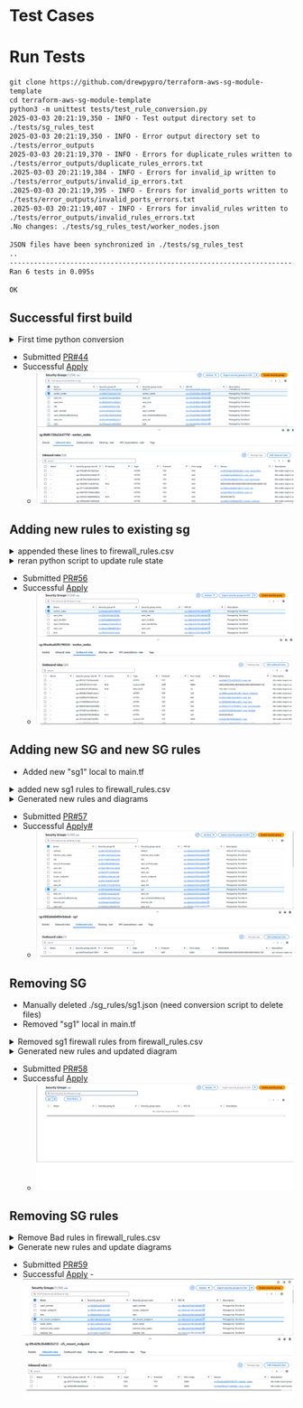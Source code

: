 
# Test Cases

# Run Tests
```
git clone https://github.com/drewpypro/terraform-aws-sg-module-template
cd terraform-aws-sg-module-template
python3 -m unittest tests/test_rule_conversion.py
2025-03-03 20:21:19,350 - INFO - Test output directory set to ./tests/sg_rules_test
2025-03-03 20:21:19,350 - INFO - Error output directory set to ./tests/error_outputs
2025-03-03 20:21:19,370 - INFO - Errors for duplicate_rules written to ./tests/error_outputs/duplicate_rules_errors.txt
.2025-03-03 20:21:19,384 - INFO - Errors for invalid_ip written to ./tests/error_outputs/invalid_ip_errors.txt
.2025-03-03 20:21:19,395 - INFO - Errors for invalid_ports written to ./tests/error_outputs/invalid_ports_errors.txt
.2025-03-03 20:21:19,407 - INFO - Errors for invalid_rules written to ./tests/error_outputs/invalid_rules_errors.txt
.No changes: ./tests/sg_rules_test/worker_nodes.json

JSON files have been synchronized in ./tests/sg_rules_test
..
----------------------------------------------------------------------
Ran 6 tests in 0.095s

OK
```

## Successful first build
<details>
  <summary>First time python conversion</summary>

```
python3 rule_conversion.py 
Updated: ./sg_rules/cluster_endpoint.json
Updated: ./sg_rules/efs_mount_endpoint.json
Updated: ./sg_rules/elasti_cache.json
Updated: ./sg_rules/internet_istio_nodes.json
Updated: ./sg_rules/internet_nlb.json
Updated: ./sg_rules/istio_nodes.json
Updated: ./sg_rules/msk.json
Updated: ./sg_rules/nlb.json
Updated: ./sg_rules/opensearch.json
Updated: ./sg_rules/rds.json
Updated: ./sg_rules/vpce_autoscaling.json
Updated: ./sg_rules/vpce_dms.json
Updated: ./sg_rules/vpce_ec2.json
Updated: ./sg_rules/vpce_ec2messages.json
Updated: ./sg_rules/vpce_efs.json
Updated: ./sg_rules/vpce_eks.json
Updated: ./sg_rules/vpce_elasticache.json
Updated: ./sg_rules/vpce_elasticloadbalancing.json
Updated: ./sg_rules/vpce_kms.json
Updated: ./sg_rules/vpce_lambda.json
Updated: ./sg_rules/vpce_logs.json
Updated: ./sg_rules/vpce_monitoring.json
Updated: ./sg_rules/vpce_rds.json
Updated: ./sg_rules/vpce_s3.json
Updated: ./sg_rules/vpce_sns.json
Updated: ./sg_rules/vpce_sqs.json
Updated: ./sg_rules/vpce_ssm.json
Updated: ./sg_rules/vpce_ssmmessages.json
Updated: ./sg_rules/vpce_sts.json
Updated: ./sg_rules/worker_nodes.json
Updated: ./sg_rules/app1_lambda.json
Updated: ./sg_rules/app2_lambda.json
Updated: ./sg_rules/dms.json
Updated: ./sg_rules/internet_istio_nodes.json
Updated: ./sg_rules/internet_nlb.json
Updated: ./sg_rules/istio_nodes.json
Updated: ./sg_rules/nlb.json
Updated: ./sg_rules/rds.json
Updated: ./sg_rules/worker_nodes.json
JSON files have been synchronized in ./sg_rules
Successfully updated README.md with new security group diagram!
```
</details>

- Submitted [PR#44](https://github.com/drewpypro/terraform-aws-sg-module-template/pull/44)
- Successful [Apply](https://github.com/drewpypro/terraform-aws-sg-module-template/actions/runs/12097780052/job/33733528325)
  - ![updatedsg](../img/successful_test4.png)


## Adding new rules to existing sg
<details>
  <summary>appended these lines to firewall_rules.csv</summary>

```
19543231,worker_nodes,worker_nodes,ingress,6969,6969,udp,worker_nodes,null,null,k8s nodes require connectivity between nodes for geneve tunneling
19543231,worker_nodes,worker_nodes,egress,53,53,tcp,null,192.168.11.53/32,null,k8s nodes require connectivity to bind dns server
19543231,worker_nodes,worker_nodes,egress,6969,6969,udp,null,null,6969:6969:6969:6969:6969:6969:6969:6969/128,k8s nodes require connectivity to external API endpoints
 ```
</details>
<details>
  <summary>reran python script to update rule state</summary>

```
python3 rule_conversion.py 
No changes: ./sg_rules/vpce_lambda.json
No changes: ./sg_rules/vpce_efs.json
No changes: ./sg_rules/vpce_elasticache.json
No changes: ./sg_rules/internet_nlb.json
No changes: ./sg_rules/elasti_cache.json
No changes: ./sg_rules/vpce_sns.json
No changes: ./sg_rules/vpce_monitoring.json
No changes: ./sg_rules/vpce_ec2messages.json
No changes: ./sg_rules/app1_lambda.json
No changes: ./sg_rules/vpce_ssmmessages.json
No changes: ./sg_rules/msk.json
No changes: ./sg_rules/efs_mount_endpoint.json
No changes: ./sg_rules/vpce_dms.json
No changes: ./sg_rules/vpce_rds.json
No changes: ./sg_rules/rds.json
No changes: ./sg_rules/vpce_eks.json
No changes: ./sg_rules/internet_istio_nodes.json
No changes: ./sg_rules/vpce_s3.json
No changes: ./sg_rules/vpce_ec2.json
Updated: ./sg_rules/worker_nodes.json
No changes: ./sg_rules/vpce_logs.json
No changes: ./sg_rules/vpce_ssm.json
No changes: ./sg_rules/cluster_endpoint.json
No changes: ./sg_rules/vpce_kms.json
No changes: ./sg_rules/vpce_sqs.json
No changes: ./sg_rules/vpce_elasticloadbalancing.json
No changes: ./sg_rules/dms.json
No changes: ./sg_rules/istio_nodes.json
No changes: ./sg_rules/opensearch.json
No changes: ./sg_rules/vpce_autoscaling.json
No changes: ./sg_rules/vpce_sts.json
No changes: ./sg_rules/nlb.json
No changes: ./sg_rules/app2_lambda.json
JSON files have been synchronized in ./sg_rules
Successfully updated README.md with new security group diagram!
```
</details>

- Submitted [PR#56](https://github.com/drewpypro/terraform-aws-sg-module-template/pull/47)
- Successful [Apply](https://github.com/drewpypro/terraform-aws-sg-module-template/actions/runs/12101692358/job/33741831165)
  - ![updatedsg](../img/successful_sg_rule_add_test5.png)

## Adding new SG and new SG rules
- Added new "sg1" local to main.tf
<details>
  <summary>added new sg1 rules to firewall_rules.csv</summary>

```
19543694,sg1,sg1,egress,6969,6969,udp,null,null,6969:6969:6969:6969:6969:6969:6969:6969/128,sg1 resource nodes require connectivity to external API endpoints
```

</details>
<details>
  <summary>Generated new rules and diagrams</summary>

```
python3 rule_conversion.py 
No changes: ./sg_rules/vpce_sqs.json
No changes: ./sg_rules/app1_lambda.json
No changes: ./sg_rules/vpce_ec2.json
No changes: ./sg_rules/efs_mount_endpoint.json
No changes: ./sg_rules/cluster_endpoint.json
No changes: ./sg_rules/elasti_cache.json
No changes: ./sg_rules/vpce_ec2messages.json
No changes: ./sg_rules/vpce_ssmmessages.json
No changes: ./sg_rules/vpce_sns.json
No changes: ./sg_rules/opensearch.json
No changes: ./sg_rules/internet_istio_nodes.json
No changes: ./sg_rules/app2_lambda.json
No changes: ./sg_rules/vpce_kms.json
No changes: ./sg_rules/dms.json
No changes: ./sg_rules/vpce_elasticache.json
No changes: ./sg_rules/vpce_logs.json
No changes: ./sg_rules/vpce_sts.json
No changes: ./sg_rules/vpce_elasticloadbalancing.json
No changes: ./sg_rules/vpce_autoscaling.json
No changes: ./sg_rules/vpce_dms.json
Updated: ./sg_rules/sg1.json
No changes: ./sg_rules/nlb.json
No changes: ./sg_rules/vpce_rds.json
No changes: ./sg_rules/vpce_eks.json
No changes: ./sg_rules/internet_nlb.json
No changes: ./sg_rules/vpce_lambda.json
No changes: ./sg_rules/istio_nodes.json
No changes: ./sg_rules/rds.json
No changes: ./sg_rules/vpce_efs.json
No changes: ./sg_rules/vpce_ssm.json
No changes: ./sg_rules/msk.json
No changes: ./sg_rules/vpce_monitoring.json
No changes: ./sg_rules/worker_nodes.json
No changes: ./sg_rules/vpce_s3.json
JSON files have been synchronized in ./sg_rules
Successfully updated README.md with new security group diagram!
```
</details>

- Submitted [PR#57](https://github.com/drewpypro/terraform-aws-sg-module-template/pull/57)
- Successful [Apply#](https://github.com/drewpypro/terraform-aws-sg-module-template/actions/runs/12101755646/job/33741967820)
    - ![updatedsg](./img/successful_sg_add_test5.png)

## Removing SG 
- Manually deleted ./sg_rules/sg1.json (need conversion script to delete files)
- Removed "sg1" local in main.tf
<details>
  <summary>Removed sg1 firewall rules from firewall_rules.csv</summary>

```
19543694,sg1,sg1,egress,6969,6969,udp,null,null,6969:6969:6969:6969:6969:6969:6969:6969/128,sg1 resource nodes require connectivity to external API endpoints 
```
</details>

<details>
  <summary>Generated new rules and updated diagram</summary>

```
python3 rule_conversion.py
No changes: ./sg_rules/efs_mount_endpoint.json
No changes: ./sg_rules/vpce_elasticache.json
No changes: ./sg_rules/internet_istio_nodes.json
No changes: ./sg_rules/app2_lambda.json
No changes: ./sg_rules/vpce_efs.json
No changes: ./sg_rules/vpce_elasticloadbalancing.json
No changes: ./sg_rules/vpce_sts.json
No changes: ./sg_rules/vpce_ec2.json
No changes: ./sg_rules/vpce_eks.json
No changes: ./sg_rules/vpce_dms.json
No changes: ./sg_rules/vpce_monitoring.json
No changes: ./sg_rules/vpce_ssmmessages.json
No changes: ./sg_rules/vpce_rds.json
No changes: ./sg_rules/istio_nodes.json
No changes: ./sg_rules/vpce_s3.json
No changes: ./sg_rules/nlb.json
No changes: ./sg_rules/worker_nodes.json
No changes: ./sg_rules/vpce_sqs.json
No changes: ./sg_rules/vpce_autoscaling.json
No changes: ./sg_rules/msk.json
No changes: ./sg_rules/vpce_kms.json
No changes: ./sg_rules/vpce_logs.json
No changes: ./sg_rules/vpce_ssm.json
No changes: ./sg_rules/dms.json
No changes: ./sg_rules/elasti_cache.json
No changes: ./sg_rules/app1_lambda.json
No changes: ./sg_rules/vpce_sns.json
No changes: ./sg_rules/opensearch.json
No changes: ./sg_rules/cluster_endpoint.json
No changes: ./sg_rules/vpce_lambda.json
No changes: ./sg_rules/rds.json
No changes: ./sg_rules/vpce_ec2messages.json
No changes: ./sg_rules/internet_nlb.json
JSON files have been synchronized in ./sg_rules
No changes detected, README.md was not updated.
```
</details>

- Submitted [PR#58](https://github.com/drewpypro/terraform-aws-sg-module-template/pull/58)
- Successful [Apply](https://github.com/drewpypro/terraform-aws-sg-module-template/actions/runs/12101792325/job/33742048811)
    - ![updatedsg](../img/successful_sg_delete_test5.png)

## Removing SG rules
<details>
  <summary>Remove Bad rules in firewall_rules.csv</summary>

  ```
  RequestID,name,security_group_id,self_rule,direction,from_port,to_port,ip_protocol,referenced_security_group_id,cidr_ipv4,cidr_ipv6,business_justification
  19493892,efs_mount_endpoint,efs_mount_endpoint,ingress,2049,2049,tcp,internet_istio_nodes,null,null,k8s nodes need access to efs for storage mounts used by containers
  19493892,internet_istio_nodes,internet_istio_nodes,egress,2049,2049,tcp,efs_mount_endpoint,null,null,k8s nodes need access to efs for storage mounts used by containers
  ```
</details>
<details>
  <summary>Generate new rules and update diagrams</summary>
    
```
python3 rule_conversion.py
No changes: ./sg_rules/dms.json
No changes: ./sg_rules/elasti_cache.json
Updated: ./sg_rules/efs_mount_endpoint.json
No changes: ./sg_rules/msk.json
No changes: ./sg_rules/vpce_lambda.json
No changes: ./sg_rules/vpce_ec2.json
No changes: ./sg_rules/vpce_ec2messages.json
No changes: ./sg_rules/vpce_elasticloadbalancing.json
No changes: ./sg_rules/vpce_kms.json
No changes: ./sg_rules/opensearch.json
No changes: ./sg_rules/internet_nlb.json
No changes: ./sg_rules/vpce_s3.json
No changes: ./sg_rules/istio_nodes.json
No changes: ./sg_rules/vpce_elasticache.json
No changes: ./sg_rules/vpce_logs.json
No changes: ./sg_rules/vpce_rds.json
No changes: ./sg_rules/worker_nodes.json
No changes: ./sg_rules/cluster_endpoint.json
No changes: ./sg_rules/vpce_autoscaling.json
No changes: ./sg_rules/app2_lambda.json
No changes: ./sg_rules/vpce_ssmmessages.json
No changes: ./sg_rules/nlb.json
No changes: ./sg_rules/rds.json
No changes: ./sg_rules/vpce_sts.json
No changes: ./sg_rules/vpce_ssm.json
No changes: ./sg_rules/vpce_sqs.json
No changes: ./sg_rules/vpce_sns.json
No changes: ./sg_rules/vpce_monitoring.json
Updated: ./sg_rules/internet_istio_nodes.json
No changes: ./sg_rules/app1_lambda.json
No changes: ./sg_rules/vpce_dms.json
No changes: ./sg_rules/vpce_eks.json
No changes: ./sg_rules/vpce_efs.json
JSON files have been synchronized in ./sg_rules
Successfully updated README.md with new security group diagram!
```
</details>

- Submitted [PR#59](https://github.com/drewpypro/terraform-aws-sg-module-template/pull/59)
- Successful [Apply](https://github.com/drewpypro/terraform-aws-sg-module-template/actions/runs/12101827294/job/33742141628)
      - ![updatedsg](../img/successful_sg_rule_delete_test5.png)
